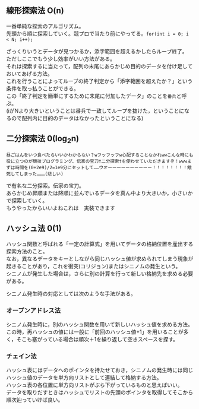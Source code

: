 ## 線形探索法 O(n)

一番単純な探索のアルゴリズム。  
先頭から順に探索していく。競プロで当たり前にやってる。`for(int i = 0; i < N; i++);`

ざっくりいうとデータが見つかるか，添字範囲を超えるかしたらループ終了。  
ただしここでもう少し効率がいい方法がある。  
それは探索するに当たって，配列の末尾にあらかじめ目的のデータを付け足しておいてあげる方法。  
これを行うことによってループの終了判定から「添字範囲を超えたか？」という条件を取っ払うことができる。  
この「終了判定を簡単にするために末尾に付加したデータ」のことを`番兵`と呼ぶ。  
(iがNより大きいということは番兵で一致してループを抜けた，ということになるので配列内に目的のデータはなかったということになる)

## 二分探索法 0(log<sub>2</sub>n)

`昼ごはんをいつ食べたらいいかわからない？wフッフッフw心配することなかれwwこんな時にも役に立つのが競技プログラミング、伝家の宝刀†二分探索†を使わせていただきますぞ！wwwまずは時間を(0+2e9)/2=1e9分にセットして……ウオーーーーーーーーーー！！！！！！！！餓死してしまった………(悲しい)`  

で有名な二分探索。伝家の宝刀。  
あらかじめ昇順または降順に並んでいるデータを真ん中より大きいか，小さいかで探索していく。  
もうやったからいいよねこれは　実装できます

## ハッシュ法 0(1)

ハッシュ関数と呼ばれる「一定の計算式」を用いてデータの格納位置を産出する探索方法のこと。  
なお，異なるデータをキーとしながら同じハッシュ値が求められてしまう現象が起きることがあり，これを衝突(コリジョン)またはシニノムの発生という。  
シニノムが発生した場合は，さらに別の計算を行って新しい格納先を求める必要がある。  

シニノム発生時の対応としては次のような手法がある。  

### オープンアドレス法

シニノム発生時に，別のハッシュ関数を用いて新しいハッシュ値を求める方法。  
この時，再ハッシュの値には一般に「前回のハッシュ値+1」を用いることが多く，そこも塞がっている場合は順次＋1を繰り返して空きスペースを探す。  

### チェイン法

ハッシュ表にはデータへのポインタを持たせておき，シニノムの発生時には同じハッシュ値のデータを単方向リストとして連結して格納する方法。  
ハッシュ表の各位置に単方向リストがぶら下がっているものと思えばいい。  
データを取りだすときはハッシュでリストの先頭のポインタを取得してそこから順次辿っていけば良い。
